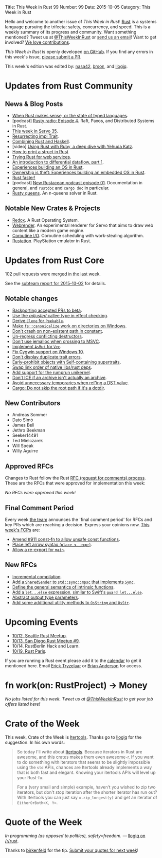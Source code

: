 Title: This Week in Rust 99
Number: 99
Date: 2015-10-05
Category: This Week in Rust

Hello and welcome to another issue of *This Week in Rust*!
[Rust](http://rust-lang.org) is a systems language pursuing the trifecta:
safety, concurrency, and speed. This is a weekly summary of its progress and
community. Want something mentioned? Tweet us at [@ThisWeekInRust](https://twitter.com/ThisWeekInRust) or [send us an
email](mailto:corey@octayn.net?subject=This%20Week%20in%20Rust%20Suggestion)!
Want to get involved? [We love
contributions](https://github.com/rust-lang/rust/blob/master/CONTRIBUTING.md).

*This Week in Rust* is openly developed [on GitHub](https://github.com/cmr/this-week-in-rust).
If you find any errors in this week's issue, [please submit a PR](https://github.com/cmr/this-week-in-rust/pulls).

This week's edition was edited by: [nasa42](https://github.com/nasa42), [brson](https://github.com/brson), and [llogiq](https://github.com/llogiq).


# Updates from Rust Community

## News & Blog Posts

* [When Rust makes sense, or the state of typed languages](https://m50d.github.io/2015/09/28/when-rust-makes-sense.html).
* [podcast] [Rusty radio: Episode 4](http://rustyrad.io/podcast/4/). Raft, Paxos, and Distributed Systems in Rust.
* [This week in Servo 35](http://blog.servo.org/2015/09/28/twis-35/).
* [Resurrecting impl Trait](https://aturon.github.io/blog/2015/09/28/impl-trait/).
* [Combining Rust and Haskell](http://tab.snarc.org/posts/haskell/2015-09-29-rust-with-haskell.html).
* [video] [Using Rust with Ruby, a deep dive with Yehuda Katz](https://www.youtube.com/watch?v=IqrwPVtSHZI).
* [How to print a struct in Rust](https://joelmccracken.github.io/entries/how-to-print-a-struct-in-rust/).
* [Trying Rust for web services](https://blog.wearewizards.io/trying-rust-for-web-services).
* [An introduction to differential dataflow, part 1](https://github.com/frankmcsherry/blog/blob/master/posts/2015-09-29.md).
* [Experiences building an OS in Rust](https://mostlytyped.com/posts/experiences-building-an-os-in-ru).
* [Ownership is theft: Experiences building an embedded OS in Rust](http://amitlevy.com/papers/tock-plos2015.pdf).
* [Rust faster!](https://llogiq.github.io/2015/10/03/fast.html)
* [podcast] [New Rustacean podcast episode 01](http://www.newrustacean.com/show_notes/e01/index.html). Documentation in general, and `rustdoc` and `cargo doc` in particular.
* [Rusty queens](http://jd.ekstrandom.net/blog/2015/10/rusty-queens). An n-queens solver in Rust.

## Notable New Crates & Projects

* [Redox](https://github.com/redox-os/redox). A Rust Operating System.
* [Webrender](https://github.com/glennw/webrender/wiki). An experimental renderer for Servo that aims to draw web content like a modern game engine.
* [Coroutine I/O](https://github.com/zonyitoo/coio-rs). Coroutine scheduling with work-stealing algorithm.
* [Rustation](https://github.com/simias/rustation). PlayStation emulator in Rust.

# Updates from Rust Core

102 pull requests were [merged in the last week][merged].

[merged]: https://github.com/issues?q=is%3Apr+org%3Arust-lang+is%3Amerged+merged%3A2015-09-28..2015-10-05

See the [subteam report for 2015-10-02][subteam] for details.

[subteam]: https://internals.rust-lang.org/t/subteam-reports-2015-10-02/2716

## Notable changes

* [Backporting accepted PRs to beta](https://github.com/rust-lang/rust/pull/28802).
* [Use the *adjusted* callee type in effect checking](https://github.com/rust-lang/rust/pull/28790).
* [Derive `Clone` for `Peekable`](https://github.com/rust-lang/rust/pull/28738).
* [Make `fs::canonicalize` work on directories on Windows](https://github.com/rust-lang/rust/pull/28729).
* [Don't crash on non-existent path in constant](https://github.com/rust-lang/rust/pull/28686).
* [Un-regress conflicting destructors](https://github.com/rust-lang/rust/pull/28681).
* [Don't use jemalloc when crossing to MSVC](https://github.com/rust-lang/rust/pull/28668).
* [Implement `AsMut` for `Vec`](https://github.com/rust-lang/rust/pull/28663).
* [Fix Cygwin support on Windows 10](https://github.com/rust-lang/rust-installer/pull/44).
* [Don't display duplicate trait errors](https://github.com/rust-lang/rust/pull/28645).
* [Early-prohibit objects with Self-containing supertraits](https://github.com/rust-lang/rust/pull/28629).
* [Swap link order of native libs/rust deps](https://github.com/rust-lang/rust/pull/28605).
* [Add support for the rumprun unikernel](https://github.com/rust-lang/rust/pull/28593).
* [Don't ICE if an archive isn't actually an archive](https://github.com/rust-lang/rust/pull/28673).
* [Avoid unnecessary temporaries when ref'ing a DST value](https://github.com/rust-lang/rust/pull/28787).
* [Cargo: Do not skip the root path if it's a dotdir](https://github.com/rust-lang/cargo/pull/2019).

## New Contributors

* Andreas Sommer
* Dato Simó
* James Bell
* Jethro Beekman
* Seeker14491
* Ted Mielczarek
* Will Speak
* Willy Aguirre

## Approved RFCs

Changes to Rust follow the Rust [RFC (request for comments)
process](https://github.com/rust-lang/rfcs#rust-rfcs). These
are the RFCs that were approved for implementation this week:

*No RFCs were approved this week!*

## Final Comment Period

Every week [the team](https://rust-lang.org/team.html) announces the
'final comment period' for RFCs and key PRs which are reaching a
decision. Express your opinions now. [This week's FCPs][fcp] are:

[fcp]: https://github.com/issues?utf8=%E2%9C%93&q=is%3Apr+org%3Arust-lang+label%3Afinal-comment-period+is%3Aopen

* [Amend #911 const-fn to allow unsafe const functions](https://github.com/rust-lang/rfcs/pull/1245).
* [Place left arrow syntax (`place <- expr`)](https://github.com/rust-lang/rfcs/pull/1228).
* [Allow a re-export for `main`](https://github.com/rust-lang/rfcs/pull/1260).

## New RFCs

* [Incremental compilation](https://github.com/rust-lang/rfcs/pull/1298).
* [Add a `SharedSender` to `std::sync::mpsc` that implements `Sync`](https://github.com/rust-lang/rfcs/pull/1299).
* [Define the general semantics of intrinsic functions](https://github.com/rust-lang/rfcs/pull/1300).
* [Add a `let...else` expression, similar to Swift's `guard let...else`](https://github.com/rust-lang/rfcs/pull/1303).
* [Abstract output type parameters](https://github.com/rust-lang/rfcs/pull/1305).
* [Add some additional utility methods to `OsString` and `OsStr`](https://github.com/rust-lang/rfcs/pull/1307).

# Upcoming Events

* [10/12. Seattle Rust Meetup](https://www.eventbrite.com/e/mozilla-rust-seattle-meetup-tickets-12222326307?aff=erelexporg).
* [10/13. San Diego Rust Meetup #9](http://www.meetup.com/San-Diego-Rust/events/225389095/).
* 10/14. RustBerlin Hack and Learn.
* [10/19. Rust Paris](http://www.meetup.com/Rust-Paris).

If you are running a Rust event please add it to the [calendar] to get
it mentioned here. Email [Erick Tryzelaar][erickt] or [Brian
Anderson][brson] for access.

[calendar]: https://www.google.com/calendar/embed?src=apd9vmbc22egenmtu5l6c5jbfc%40group.calendar.google.com
[erickt]: mailto:erick.tryzelaar@gmail.com
[brson]: mailto:banderson@mozilla.com

# fn work(on: RustProject) -> Money

*No jobs listed for this week. Tweet us at [@ThisWeekInRust](https://twitter.com/ThisWeekInRust) to get your job offers listed here!*

# Crate of the Week

This week, Crate of the Week is [Itertools](https://github.com/bluss/rust-itertools). Thanks go to [llogiq](https://github.com/llogiq) for the suggestion. In his own words:

> So today I'll write about [Itertools](https://github.com/bluss/rust-itertools). Because iterators in Rust are awesome, and this crates makes them even awesome-r. If you want to do something with iterators that seems to be slightly impossible using the `std` APIs, chances are Itertools already implements a way that is both fast and elegant. Knowing your itertools APIs will level up your Rust-fu.
> 
> For a (very small and simple) example, haven't you wished to zip two iterators, but don't stop iteration after the shorter iterator has run out? With Itertools you can just say `x.zip_longest(y)` and get an iterator of `EitherOrBoth<X, Y>`.

# Quote of the Week

*In programming (as opposed to politics), safety=freedom.* — [llogiq on /r/rust](https://www.reddit.com/r/rust/comments/3mofy0/when_rust_makes_sense_or_the_state_of_typed/cvgpwke).

Thanks to [birkenfeld](https://users.rust-lang.org/users/birkenfeld) for the tip. [Submit your quotes for next week][submit]!

[submit]: http://users.rust-lang.org/t/twir-quote-of-the-week/328
